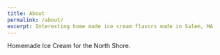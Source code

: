 ```yaml
---
title: About
permalink: /about/
excerpt: Interesting home made ice cream flavors made in Salem, MA
---
```


Homemade Ice Cream for the North Shore.
